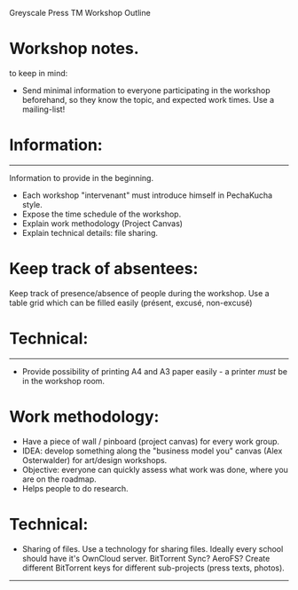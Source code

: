 Greyscale Press TM Workshop Outline

# Workshop notes.
to keep in mind:

- Send minimal information to everyone participating in the workshop beforehand, so they know the topic, and expected work times. Use a mailing-list!

# Information:
*************
Information to provide in the beginning.
* Each workshop "intervenant" must introduce himself in PechaKucha style.
* Expose the time schedule of the workshop.
* Explain work methodology (Project Canvas)
* Explain technical details: file sharing.

# Keep track of absentees:
Keep track of presence/absence of people during the workshop.
Use a table grid which can be filled easily (présent, excusé, non-excusé)

# Technical:
************
- Provide possibility of printing A4 and A3 paper easily - a printer *must* be in the workshop room.

# Work methodology:
- Have a piece of wall / pinboard (project canvas) for every work group.
- IDEA: develop something along the "business model you" canvas (Alex Osterwalder) for art/design workshops.
- Objective: everyone can quickly assess what work was done, where you are on the roadmap.
- Helps people to do research.

# Technical:
- Sharing of files. Use a technology for sharing files. Ideally every school should have it's OwnCloud server.
BitTorrent Sync? AeroFS?
Create different BitTorrent keys for different sub-projects (press texts, photos).

***********